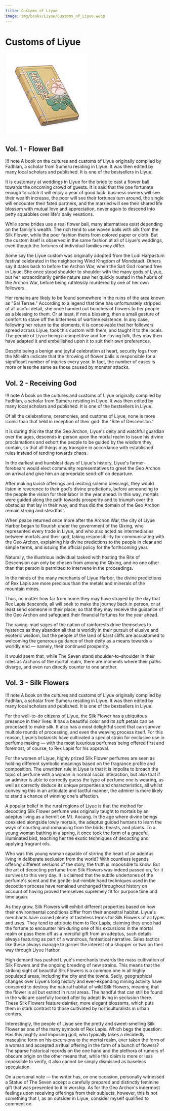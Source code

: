```yaml
---
title: Customs of Liyue
image: img/books/Liyue/Customs_of_Liyue.webp
---
```


# Customs of Liyue

![Book Image](../../img/books/Liyue/Customs_of_Liyue.webp)
  
## Vol. 1 - Flower Ball

!!! note
    A book on the cultures and customs of Liyue originally compiled by Fadhlan, a scholar from Sumeru residing in Liyue. It was then edited by many local scholars and published. It is one of the bestsellers in Liyue.
  
It is customary at weddings in Liyue for the bride to cast a flower ball towards the oncoming crowd of guests. It is said that the one fortunate enough to catch it will enjoy a year of good luck: business owners will see their wealth increase, the poor will see their fortunes turn around, the single will encounter their fated partners, and the married will see their shared life blossom with mutual love and appreciation, never again to descend into petty squabbles over life's daily vexations.  
  
While some brides use a real flower ball, many alternatives exist depending on the family's wealth. The rich tend to use woven balls with silk from the Silk Flower, while the poor fashion theirs from colored paper or cloth. But the custom itself is observed in the same fashion at all of Liyue's weddings, even though the fortunes of individual families may differ.  
  
Some say the Liyue custom was originally adopted from the Ludi Harpastum festival celebrated in the neighboring Wind Kingdom of Mondstadt. Others say it dates back to before the Archon War, when the Salt God roamed free in Liyue. She once stood shoulder to shoulder with the many gods of Liyue, but her extraordinarily gentle nature saw her quickly ousted in the hubris of the Archon War, before being ruthlessly murdered by one of her own followers.  
  
Her remains are likely to be found somewhere in the ruins of the area known as "Sal Terrae." According to a legend that time has unfortunately stripped of all useful detail, she once handed out bunches of flowers to her people as a blessing to them. Or at least, if not a blessing, then a small gesture of comfort to stave off the bitterness of wartime existence. In any case, following her return to the elements, it is conceivable that her followers spread across Liyue, took this custom with them, and taught it to the locals. The people of Liyue being a competitive and fun-loving folk, they may then have adapted it and embellished upon it to suit their own preferences.  
  
Despite being a benign and joyful celebration at heart, security logs from the Millelith indicate that the throwing of flower balls is responsible for a significant number of injuries every year. In fact, the number of cases is more or less the same as those caused by monster attacks.  
  
## Vol. 2 - Receiving God

!!! note
    A book on the cultures and customs of Liyue originally compiled by Fadhlan, a scholar from Sumeru residing in Liyue. It was then edited by many local scholars and published. It is one of the bestsellers in Liyue.
  
Of all the celebrations, ceremonies, and customs of Liyue, none is more iconic than that held in reception of their god: the "Rite of Descension."  
  
It is during this rite that the Geo Archon, Liyue's deity and watchful guardian over the ages, descends in person upon the mortal realm to issue his divine proclamations and exhort the people to be guided by the wisdom they contain, so that all things may transpire in accordance with established rules instead of tending towards chaos.  
  
In the earliest and humblest days of Liyue's history, Liyue's farmer-forebears would elect community representatives to greet the Geo Archon on arrival and give him an appropriate send-off on departure.  
  
After making lavish offerings and reciting solemn blessings, they would listen in reverence to their god's divine predictions, before announcing to the people the vision for their labor in the year ahead. In this way, mortals were guided along the path towards prosperity and to triumph over the obstacles that lay in their way, and thus did the domain of the Geo Archon remain strong and steadfast.  
  
When peace returned once more after the Archon War, the city of Liyue Harbor began to flourish under the government of the Qixing, who represented every trade in Liyue, and who also acted as intermediaries between mortals and their god, taking responsibility for communicating with the Geo Archon, explaining his divine predictions to the people in clear and simple terms, and issuing the official policy for the forthcoming year.  
  
Naturally, the illustrious individual tasked with hosting the Rite of Descension can only be chosen from among the Qixing, and no one other than that person is permitted to intervene in the proceedings.  
  
In the minds of the many merchants of Liyue Harbor, the divine predictions of Rex Lapis are more precious than the metals and minerals of the mountain mines.  
  
Thus, no matter how far from home they may have strayed by the day that Rex Lapis descends, all will seek to make the journey back in person, or at least send someone in their place, so that they may receive the guidance of the Geo Archon and safeguard their financial fortunes for the year ahead.  
  
The raving-mad sages of the nation of rainforests drive themselves to hysterics as they abandon all that is worldly in their pursuit of elusive and esoteric wisdom, but the people of the land of karst cliffs are accustomed to welcoming the generous guidance of their deity as a means towards a worldly end — namely, their continued prosperity.  
  
It would seem that, while The Seven stand shoulder-to-shoulder in their roles as Archons of the mortal realm, there are moments where their paths diverge, and even run directly counter to one another.  
  
## Vol. 3 - Silk Flowers

!!! note
    A book on the cultures and customs of Liyue originally compiled by Fadhlan, a scholar from Sumeru residing in Liyue. It was then edited by many local scholars and published. It is one of the bestsellers in Liyue.
  
For the well-to-do citizens of Liyue, the Silk Flower has a ubiquitous presence in their lives: It has a beautiful color and its soft petals can be processed to make silk. It also has a most delightful scent that can survive multiple rounds of processing, and even the weaving process itself. For this reason, Liyue's botanists have cultivated a special strain for exclusive use in perfume making — with the most luxurious perfumes being offered first and foremost, of course, to Rex Lapis for his approval.  
  
For the women of Liyue, highly prized Silk Flower perfumes are seen as holding different symbolic meanings based on the fragrance profile and composition. The unwritten rule in Liyue is that it is impolite to broach the topic of perfume with a woman in normal social interaction, but also that if an admirer is able to correctly guess the type of perfume one is wearing, as well as correctly deduce its unique properties and characteristics, all whilst conveying this in an articulate and tactful manner, the admirer is more likely to stand a chance of winning one's affection.  
  
A popular belief in the rural regions of Liyue is that the method for decocting Silk Flower perfume was originally taught to mortals by an adeptus living as a hermit on Mt. Aocang. In the age where divine beings coexisted alongside lowly mortals, the adeptus guided humans to learn the ways of courting and romancing from the birds, beasts, and plants. To a young woman bathing in a spring, it once took the form of a graceful illuminated bird, teaching her the exotic techniques of decocting and applying fragrant oils.  
  
Who was this young woman capable of stirring the heart of an adeptus living in deliberate seclusion from the world? With countless legends offering different versions of the story, the truth is impossible to know. But the art of decocting perfume from Silk Flowers was indeed passed on, for it survives to this very day. It is claimed that the subtle undertones of the perfume's scent and the gentle-but-nimble hand techniques used in the decoction process have remained unchanged throughout history on account of having proved themselves supremely fit for purpose time and time again.  
  
As they grow, Silk Flowers will exhibit different properties based on how their environmental conditions differ from their ancestral habitat. Liyue's merchants have coined plenty of tasteless terms for Silk Flowers of all types and uses. They tend to attribute them to Rex Lapis, claiming they once had the fortune to encounter him during one of his excursions in the mortal realm or pass them off as a merciful gift from an adeptus, such details always featuring as part of a wondrous, fantastical narrative. Sales tactics like these always manage to garner the interest of a shopper or two on their way through Liyue Harbor.  
  
High demand has pushed Liyue's merchants towards the mass cultivation of Silk Flowers and the ongoing breeding of new strains. This means that the striking sight of beautiful Silk Flowers is a common one in all highly populated areas, including the city and the towns. Sadly, geographical changes over Liyue's long history and ever-expanding mining activity have conspired to destroy the natural habitat of wild Silk Flowers, meaning that the flower is all but extinct in rural areas. The handful that can still be found in the wild are carefully looked after by adepti living in seclusion there. These Silk Flowers feature daintier, more elegant blossoms, which puts them in stark contrast to those cultivated by horticulturalists in urban centers.  
  
Interestingly, the people of Liyue see the pretty and sweet-smelling Silk Flower as one of the many symbols of Rex Lapis. Which begs the question: Has this mighty and imposing god, who typically takes a decidedly masculine form on his excursions to the mortal realm, ever taken the form of a woman and accepted a ritual offering in the form of a bunch of flowers? The sparse historical records on the one hand and the plethora of rumors of obscure origin on the other means that, while this claim is more or less impossible to verify, it also cannot be simply dismissed as baseless speculation.  
  
On a personal note — the writer has, on one occasion, personally witnessed a Statue of The Seven accept a carefully prepared and distinctly feminine gift that was presented to it in worship. As for the Geo Archon's innermost feelings upon receiving offerings from their subjects, however, this is not something that I, as an outsider in Liyue, consider myself qualified to comment on.